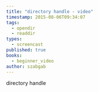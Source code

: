 ```yaml
---
title: "directory handle - video"
timestamp: 2015-08-06T09:34:07
tags:
  - opendir
  - readdir
types:
  - screencast
published: true
books:
  - beginner_video
author: szabgab
---
```



directory handle


<slidecast file="beginner-perl/directory-handle" youtube="hm_7ybxAyPk" />

